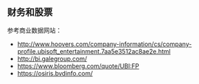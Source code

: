 ## 财务和股票

参考商业数据网站：

- http://www.hoovers.com/company-information/cs/company-profile.ubisoft_entertainment.7aa5e3512ac8ae2e.html
- http://bi.galegroup.com/
- https://www.bloomberg.com/quote/UBI:FP
- https://osiris.bvdinfo.com/

